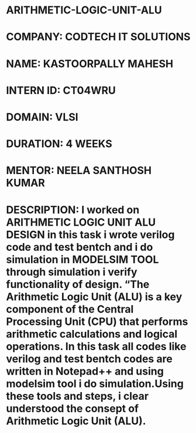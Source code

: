 # ARITHMETIC-LOGIC-UNIT-ALU
# COMPANY: CODTECH IT SOLUTIONS
# NAME: KASTOORPALLY MAHESH
# INTERN ID: CT04WRU
# DOMAIN: VLSI
# DURATION: 4 WEEKS
# MENTOR:  NEELA SANTHOSH KUMAR 
# DESCRIPTION: I worked on ARITHMETIC LOGIC UNIT ALU DESIGN in this task i wrote verilog code and test bentch and i do simulation in MODELSIM TOOL through simulation i verify functionality of design. “The Arithmetic Logic Unit (ALU) is a key component of the Central Processing Unit (CPU) that performs arithmetic calculations and logical operations. In this task all codes like verilog and test bentch codes are written in Notepad++ and using modelsim tool i do simulation.Using these tools and steps, i clear understood the consept of Arithmetic Logic Unit (ALU).

